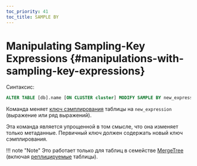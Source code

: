 ```yaml
---
toc_priority: 41
toc_title: SAMPLE BY
---
```


# Manipulating Sampling-Key Expressions {#manipulations-with-sampling-key-expressions}

Синтаксис:

``` sql
ALTER TABLE [db].name [ON CLUSTER cluster] MODIFY SAMPLE BY new_expression
```

Команда меняет [ключ сэмплирования](../../../engines/table-engines/mergetree-family/mergetree.md) таблицы на `new_expression` (выражение или ряд выражений).

Эта команда является упрощенной в том смысле, что она изменяет только метаданные. Первичный ключ должен содержать новый ключ сэмплирования.

!!! note "Note"
    Это работает только для таблиц в семействе [MergeTree](../../../engines/table-engines/mergetree-family/mergetree.md) (включая
[реплицируемые](../../../engines/table-engines/mergetree-family/replication.md) таблицы).